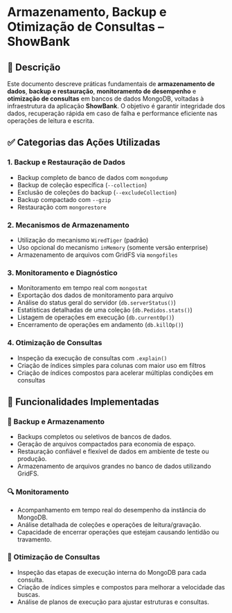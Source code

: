 # Armazenamento, Backup e Otimização de Consultas – ShowBank

## 📌 Descrição

Este documento descreve práticas fundamentais de **armazenamento de dados**, **backup e restauração**, **monitoramento de desempenho** e **otimização de consultas** em bancos de dados MongoDB, voltadas à infraestrutura da aplicação **ShowBank**. O objetivo é garantir integridade dos dados, recuperação rápida em caso de falha e performance eficiente nas operações de leitura e escrita.

## ✅ Categorias das Ações Utilizadas

### 1. Backup e Restauração de Dados
- Backup completo de banco de dados com `mongodump`
- Backup de coleção específica (`--collection`)
- Exclusão de coleções do backup (`--excludeCollection`)
- Backup compactado com `--gzip`
- Restauração com `mongorestore`

### 2. Mecanismos de Armazenamento
- Utilização do mecanismo `WiredTiger` (padrão)
- Uso opcional do mecanismo `inMemory` (somente versão enterprise)
- Armazenamento de arquivos com GridFS via `mongofiles`

### 3. Monitoramento e Diagnóstico
- Monitoramento em tempo real com `mongostat`
- Exportação dos dados de monitoramento para arquivo
- Análise do status geral do servidor (`db.serverStatus()`)
- Estatísticas detalhadas de uma coleção (`db.Pedidos.stats()`)
- Listagem de operações em execução (`db.currentOp()`)
- Encerramento de operações em andamento (`db.killOp()`)

### 4. Otimização de Consultas
- Inspeção da execução de consultas com `.explain()`
- Criação de índices simples para colunas com maior uso em filtros
- Criação de índices compostos para acelerar múltiplas condições em consultas

## 📄 Funcionalidades Implementadas

### 💾 Backup e Armazenamento
- Backups completos ou seletivos de bancos de dados.
- Geração de arquivos compactados para economia de espaço.
- Restauração confiável e flexível de dados em ambiente de teste ou produção.
- Armazenamento de arquivos grandes no banco de dados utilizando GridFS.

### 🔍 Monitoramento
- Acompanhamento em tempo real do desempenho da instância do MongoDB.
- Análise detalhada de coleções e operações de leitura/gravação.
- Capacidade de encerrar operações que estejam causando lentidão ou travamento.

### 🚀 Otimização de Consultas
- Inspeção das etapas de execução interna do MongoDB para cada consulta.
- Criação de índices simples e compostos para melhorar a velocidade das buscas.
- Análise de planos de execução para ajustar estruturas e consultas.
